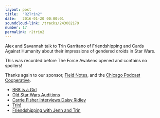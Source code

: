 ```yaml
---
layout: post
title:  "R2Trin2"
date:   2016-01-20 00:00:01
soundcloud-link: /tracks/243002179
number: 17
permalink: r2trin2
---
```


Alex and Savannah talk to Trin Garritano of Friendshipping and Cards Against Humanity about their impressions of gendered droids in Star Wars.

This was recorded before The Force Awakens opened and contains no spoilers!

Thanks again to our sponsor, [Field Notes](http://fieldnotesbrand.com/), and the [Chicago Podcast Cooperative](http://chicagopodcastcoop.com/).

- [BB8 is a Girl](http://www.telegraph.co.uk/film/star-wars-the-force-awakens/bb-8-droid-girl-female/)
- [Old Star Wars Auditions](http://io9.gizmodo.com/star-wars-audition-tapes-feature-a-very-different-origi-1702308808)
- [Carrie Fisher Interviews Daisy Ridley](http://www.interviewmagazine.com/film/daisy-ridley)
- [Trin!](https://twitter.com/trinandtonic)
- [Friendshipping with Jenn and Trin](https://friendshipping.simplecast.fm/)
